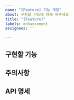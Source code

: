 ```yaml
---
name: "[Feature] 기능 개발"
about: 구현할 기능에 대해 써주세요
title: "[Feature]"
labels: enhancement
assignees: ''

---
```


구현할 기능
------------------

주의사항
------------------

API 명세
------------------
